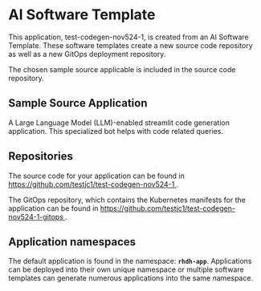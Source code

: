 # AI Software Template

This application, test-codegen-nov524-1, is created from an AI Software Template. These software templates create a new source code repository as well as a new GitOps deployment repository.

The chosen sample source applicable is included in the source code repository.

## Sample Source Application

A Large Language Model (LLM)-enabled streamlit code generation application. This specialized bot helps with code related queries.

## Repositories

The source code for your application can be found in [https://github.com/testjc1/test-codegen-nov524-1 ](https://github.com/testjc1/test-codegen-nov524-1 ).
 
The GitOps repository, which contains the Kubernetes manifests for the application can be found in 
[https://github.com/testjc1/test-codegen-nov524-1-gitops ](https://github.com/testjc1/test-codegen-nov524-1-gitops ). 

## Application namespaces 

The default application is found in the namespace: **`rhdh-app`**. Applications can be deployed into their own unique namespace or multiple software templates can generate numerous applications into the same namespace.
